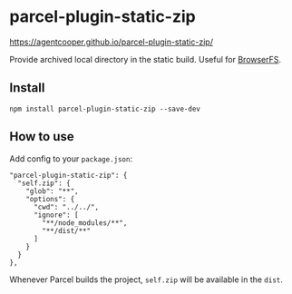 # parcel-plugin-static-zip

https://agentcooper.github.io/parcel-plugin-static-zip/

Provide archived local directory in the static build. Useful for [BrowserFS](https://github.com/jvilk/BrowserFS).

## Install

```
npm install parcel-plugin-static-zip --save-dev
```

## How to use

Add config to your `package.json`:

```
"parcel-plugin-static-zip": {
  "self.zip": {
    "glob": "**",
    "options": {
      "cwd": "../../",
      "ignore": [
        "**/node_modules/**",
        "**/dist/**"
      ]
    }
  }
},
```

Whenever Parcel builds the project, `self.zip` will be available in the `dist`.
